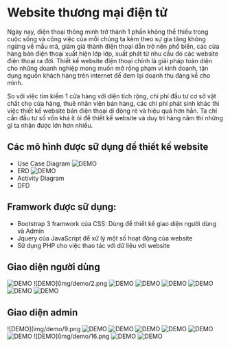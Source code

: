 # Website thương mại điện tử

Ngày nay, điện thoại thông minh trở thành 1 phần không thể thiếu trong cuộc sống và công việc của mỗi chúng ta kèm theo sự gia tăng không ngừng về mẫu mã, giảm giá thành điện thoại dẫn trở nên phổ biến, các cửa hàng bán điện thoại xuất hiện lớp lớp, xuất phát từ nhu cầu đó các website điện thoại ra đời. Thiết kế website điện thoại chính là giải pháp toàn diện cho những doanh nghiệp mong muốn mở rộng phạm vi kinh doanh, tận dụng nguồn khách hàng trên internet để đem lại doanh thu đáng kể cho mình.

So với việc tìm kiếm 1 cửa hàng với diện tích rộng, chi phí đầu tư cơ sở vật chất cho cửa hàng, thuê nhân viên bán hàng, các chi phí phát sinh khác thì việc thiết kế website bán điện thoại di động rẻ và hiệu quả hơn hẳn. Ta chỉ cần đầu tư số vốn khá ít ỏi để thiết kế website và duy trì hàng năm thì những gì ta nhận được lớn hơn nhiều.

## Các mô hình được sữ dụng để thiết kế website
+ Use Case Diagram
![DEMO](img/diagram/1.jpg)
+ ERD
![DEMO](img/diagram/2.png)
+ Activity Diagram
+ DFD
## Framwork được sữ dụng:
+	Bootstrap 3 framwork của CSS: Dùng để thiết kế giao diện người dùng và Admin
+	Jquery của JavaScript để xữ lý một số hoạt động của website
+	Sữ dụng PHP cho việc thao tác với dữ liệu với website
## Giao diện người dùng
![DEMO](img/demo/1.png)
![DEMO](img/demo/2.png 
![DEMO](img/demo/3.png) 
![DEMO](img/demo/4.png) 
![DEMO](img/demo/5.png) 
![DEMO](img/demo/6.png) 
![DEMO](img/demo/7.png) 
![DEMO](img/demo/8.png)
## Giao diện admin
![DEMO](img/demo/9.png 
![DEMO](img/demo/10.png) 
![DEMO](img/demo/11.png) 
![DEMO](img/demo/12.png) 
![DEMO](img/demo/13.png) 
![DEMO](img/demo/14.png) 
![DEMO](img/demo/15.png)
![DEMO](img/demo/16.png 
![DEMO](img/demo/17.png) 
![DEMO](img/demo/18.png) 


